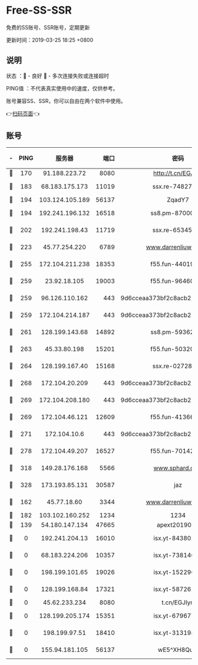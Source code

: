 # Free-SS-SSR

免费的SS账号、SSR账号，定期更新

更新时间：2019-03-25 18:25 +0800

## 说明

状态     ：🙂 - 良好 🙁 - 多次连接失败或连接超时

PING值   ：不代表真实使用中的速度，仅供参考。

账号兼容SS、SSR，你可以自由在两个软件中使用。

👉[扫码页面](https://liesauer.github.io/Free-SS-SSR/)👈

## 账号

|-|PING|服务器|端口|密码|加密方式|区域|
|:----:|:----:|:-----:|-----:|:----:|:----:|:----:|
|🙂|170|91.188.223.72|8080|http://t.cn/EGJIyrl|rc4-md5|RU|
|🙂|183|68.183.175.173|11019|ssx.re-74827421|aes-256-cfb|US|
|🙂|194|103.124.105.189|56137|ZqadY7|chacha20|CN|
|🙂|194|192.241.196.132|16518|ss8.pm-87000545|aes-256-cfb|US|
|🙂|202|192.241.198.43|11719|ssx.re-65345978|aes-256-cfb|US|
|🙂|223|45.77.254.220|6789|www.darrenliuwei.com|aes-256-cfb|SG|
|🙂|255|172.104.211.238|18353|f55.fun-44019178|aes-256-cfb|US|
|🙂|259|23.92.18.105|19003|f55.fun-96460512|aes-256-cfb|US|
|🙂|259|96.126.110.162|443|9d6cceaa373bf2c8acb22e60b6a58be6|aes-256-cfb|US|
|🙂|259|172.104.214.187|443|9d6cceaa373bf2c8acb22e60b6a58be6|aes-256-cfb|US|
|🙂|261|128.199.143.68|14892|ss8.pm-59362021|aes-256-cfb|SG|
|🙂|263|45.33.80.198|15201|f55.fun-50320612|aes-256-cfb|US|
|🙂|264|128.199.167.40|15168|ssx.re-02728847|aes-256-cfb|SG|
|🙂|268|172.104.20.209|443|9d6cceaa373bf2c8acb22e60b6a58be6|aes-256-cfb|US|
|🙂|269|172.104.208.180|443|9d6cceaa373bf2c8acb22e60b6a58be6|aes-256-cfb|US|
|🙂|269|172.104.46.121|12609|f55.fun-41366697|aes-256-cfb|SG|
|🙂|271|172.104.10.6|443|9d6cceaa373bf2c8acb22e60b6a58be6|aes-256-cfb|US|
|🙂|278|172.104.49.207|16527|f55.fun-70142394|aes-256-cfb|SG|
|🙂|318|149.28.176.168|5566|www.sphard.com|aes-256-cfb|AU|
|🙂|328|173.193.85.131|30587|jaz|aes-256-cfb|US|
|🙂|162|45.77.18.60|3344|www.darrenliuwei.com|aes-256-cfb|JP|
|🙂|182|103.102.160.252|1234|1234|rc4-md5|JP|
|🙁|139|54.180.147.134|47665|apext2019001|chacha20|KR|
|🙁|0|192.241.204.13|16010|isx.yt-84380277|aes-256-cfb|US|
|🙁|0|68.183.224.206|10357|isx.yt-73814044|aes-256-cfb|SG|
|🙁|0|198.199.101.65|19026|isx.yt-15229699|aes-256-cfb|US|
|🙁|0|128.199.168.84|17321|isx.yt-58726125|aes-256-cfb|SG|
|🙁|0|45.62.233.234|8080|t.cn/EGJIyrl|rc4-md5|CA|
|🙁|0|128.199.205.174|15351|isx.yt-67967792|aes-256-cfb|SG|
|🙁|0|198.199.97.51|18410|isx.yt-31319888|aes-256-cfb|US|
|🙁|0|155.94.181.105|56137|wE5^XH8Quw|aes-256-cfb|US|
